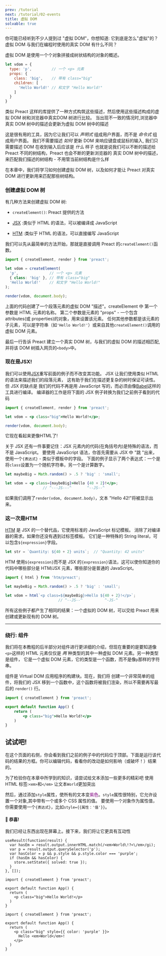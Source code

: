 ```yaml
---
prev: /tutorial
next: /tutorial/02-events
title: 虚拟 DOM
solvable: true
---
```


你可能已经听到不少人提到过 "虚拟 DOM"，你想知道:
它到底是怎么"虚拟"的？ 虚拟 DOM 与我们在编程时使用的真实 DOM 有什么不同？

虚拟 DOM 是使用一个个对象拼接成树状结构的对象的概述。

```js
let vdom = {
  type: 'p',         // 一个 <p> 元素
  props: {
    class: 'big',    // 带有 class="big"
    children: [
      'Hello World!' // 和文字 "Hello World!"
    ]
  }
}
```

类似 Preact 这样的库提供了一种方式构筑这些描述，然后使用这些描述构成的虚拟 DOM 树和浏览器中真实DOM 树进行比较。
当出现不一致的情况时,浏览器中真实 DOM 树中的描述会更新为虚拟 DOM 树中的描述

这是很有用的工具，因为它让我们可以 _声明式_ 组成用户界面，而不是 _命令式_ 组成用户界面。
我们不需要描述 _如何_ 更新 DOM 来响应键盘或鼠标的输入, 我们只需要描述 DOM 在收到输入后应该是 _什么_ 样子
也就是说我们可以不断的描述给 Preact 不同的树结构，Preact 也会不断的更新浏览器的 真实 DOM 树中的描述，来匹配我们描述的树结构  - 不用管当前树结构是什么样

在本章中，我们将学习如何创建虚拟 DOM 树，以及如何才能让 Preact 对真实 DOM 进行更新用来匹配那些树结构。

### 创建虚拟 DOM 树

有几种方法来创建虚拟 DOM 树:

- `createElement()`: Preact 提供的方法

- [JSX] :类似于 HTML 的语法，可以被编译成 JavaScript

- [HTM] :类似于 HTML 的语法，可以直接编写 JavaScript

我们可以先从最简单的方法开始，那就是直接调用 Preact 的`createElement()`函数。

```jsx
import { createElement, render } from 'preact';

let vdom = createElement(
  'p',              // 一个 <p> 元素
  { class: 'big' }, // 带有 class="big"
  'Hello World!'    // 和文字 "Hello World!"
);

render(vdom, document.body);
```

上面的代码创建了一个段落元素的虚拟 DOM "描述"。createElement 中
第一个参数是 HTML 元素的名称。
第二个参数是元素的 "props" - 一个包含 attributes(或 properties)的对象，用来设置该元素。
任何其他参数都是该元素的子元素，可以是字符串（如`'Hello World!'`）或来自其他`createElement()`调用的虚拟 DOM 元素。

最后一行告诉 Preact 建立一个真实 DOM 树，与我们的虚拟 DOM 的描述相匹配,并将该 DOM 树插入网页的`<body>`中。

### 现在是JSX!


我们可以使用[JSX]重写前面的例子而不改变其功能。
JSX 让我们使用类似 HTML 的语法来描述我们的段落元素，
这有助于我们在描述更复杂的树时保证可读性。但 JSX 的缺点是
我们的代码不再是用 JavaScript 写的，而必须由像[Babel]这样的工具进行编译。
编译器的工作是将下面的 JSX 例子转换为我们之前例子看到的代码

```jsx
import { createElement, render } from 'preact';

let vdom = <p class="big">Hello World!</p>;

render(vdom, document.body);
```

它现在看起来更像HTML了!

关于 JSX 还有一件事要记住：JSX 元素内的代码(在角括号内)是特殊的语法，而不是 JavaScript。
要使用 JavaScript 语法，你首先需要从 JSX 中 "跳 "出来，使用一个`{表达式}` - 类似于模板中的字段。
下面的例子显示了两个表达式：一个是将`class`设置为一个随机字符串，另一个是计算数字。

```jsx
let maybeBig = Math.random() > .5 ? 'big' : 'small';

let vdom = <p class={maybeBig}>Hello {40 + 2}!</p>;
                 // ^---JS---^       ^--JS--^
```

如果我们调用了`render(vdom, document.body)`，文本 "Hello 42!"将被显示出来。

### 这一次是HTM

[HTM] 是 JSX 的一个替代品，它使用标准的 JavaScript 标记模板。
消除了对编译器的需求。如果你还没有遇到过标签模板。
它们是一种特殊的 String literal，可以包含`${expression}`字段。
```js
let str = `Quantity: ${40 + 2} units`;  // "Quantity: 42 units"
```

HTM 使用`${expression}`而不是 JSX 的`{expression}`语法，这可以使你知道你的代码中哪些部分是 HTM/JSX 元素，哪些部分是普通的 JavaScript。

```js
import { html } from 'htm/preact';

let maybeBig = Math.random() > .5 ? 'big' : 'small';

let vdom = html`<p class=${maybeBig}>Hello ${40 + 2}!</p>`;
                        // ^--JS--^          ^-JS-^
```


所有这些例子都产生了相同的结果：一个虚拟的 DOM 树，可以交给 Preact 用来创建或更新现有的 DOM 树。

---

### 绕行: 组件

我们将在本教程的后半部分对组件进行更详细的介绍，但现在重要的是要知道像`<p>`这样的 HTML 元素仅仅是 _两_ 种类型的其中一种虚拟 DOM 元素。另一种类型是组件，
它是一个虚拟 DOM 元素，它的类型是一个函数，而不是像`p`那样的字符串。

组件是 Virtual DOM 应用程序的构建块。现在，我们将
创建一个非常简单的组件，将我们的 JSX 移到一个函数中，这个函数将被我们渲染，所以不需要再写最后的 `render()` 行。

```jsx
import { createElement } from 'preact';

export default function App() {
	return (
		<p class="big">Hello World!</p>
	)
}
```

## 试试吧!

在这个页面的右侧，你会看到我们之前的例子中的代码位于顶部。下面是运行该代码的结果的方框。你可以编辑代码，看看你的改动是如何影响（或破坏！）结果的。


为了检验你在本章中所学到的知识，请尝试给文本添加一些更多的精彩吧
使用 HTML 标签:`<em>`和`</em>` 让文本`World`更加突出

然后，通过添加`style`属性，使所有的文本变<span style="color:purple">紫色</span>。`style`属性很特别，它允许设置一个对象,其中带有一个或多个 CSS 属性的值。
要使用一个对象作为属性值，你需要使用一个`{表达式}`，比如`style={{属性：'值'}}`。

<solution>
  <h4>🎉 恭喜!</h4>
  <p>我们已经让东西出现在屏幕上。接下来，我们将让它更具有互动性</p>
</solution>


```js:setup
useResult(function(result) {
  var hasEm = result.output.innerHTML.match(/<em>World\!?<\/em>/gi);
  var p = result.output.querySelector('p');
  var hasColor = p && p.style && p.style.color === 'purple';
  if (hasEm && hasColor) {
    store.setState({ solved: true });
  }
}, []);
```


```jsx:repl-initial
import { createElement } from 'preact';

export default function App() {
  return (
    <p class="big">Hello World!</p>
  )
}
```

```jsx:repl-final
import { createElement } from 'preact';

export default function App() {
  return (
    <p class="big" style={{ color: 'purple' }}>
      Hello <em>World</em>!
    </p>
  )
}
```

[JSX]: https://en.wikipedia.org/wiki/JSX_(JavaScript)
[HTM]: https://github.com/developit/htm
[Babel]: https://babeljs.io
